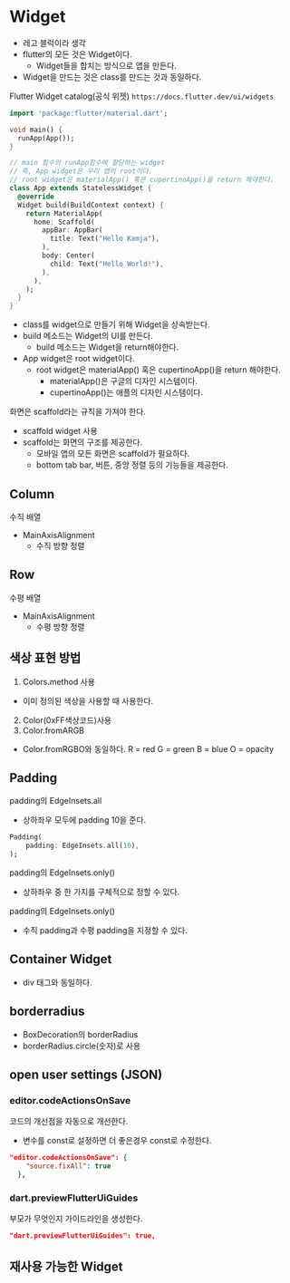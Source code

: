 # Widget

- 레고 블럭이라 생각
- flutter의 모든 것은 Widget이다.
  - Widget들을 합치는 방식으로 앱을 만든다.
- Widget을 만드는 것은 class를 만드는 것과 동일하다.

Flutter Widget catalog(공식 위젯)
`https://docs.flutter.dev/ui/widgets`

```dart
import 'package:flutter/material.dart';

void main() {
  runApp(App());
}

// main 함수의 runApp함수에 할당하는 widget
// 즉, App widget은 우리 앱의 root이다.
// root widget은 materialApp() 혹은 cupertinoApp()을 return 해야한다.
class App extends StatelessWidget {
  @override
  Widget build(BuildContext context) {
    return MaterialApp(
      home: Scaffold(
        appBar: AppBar(
          title: Text("Hello Kamja"),
        ),
        body: Center(
          child: Text("Hello World!"),
        ),
      ),
    );
  }
}
```

- class를 widget으로 만들기 위해 Widget을 상속받는다.
- build 메소드는 Widget의 UI를 만든다.
  - build 메소드는 Widget을 return해야한다.
- App widget은 root widget이다.
  - root widget은 materialApp() 혹은 cupertinoApp()을 return 해야한다.
    - materialApp()은 구글의 디자인 시스템이다.
    - cupertinoApp()는 애플의 디자인 시스템이다.

화면은 scaffold라는 규칙을 가져야 한다.

- scaffold widget 사용
- scaffold는 화면의 구조를 제공한다.
  - 모바일 앱의 모든 화면은 scaffold가 필요하다.
  - bottom tab bar, 버튼, 중앙 정렬 등의 기능들을 제공한다.

## Column

수직 배열

- MainAxisAlignment
  - 수직 방향 정렬

## Row

수평 배열

- MainAxisAlignment
  - 수평 방향 정렬

## 색상 표현 방법

1. Colors.method 사용

- 이미 정의된 색상을 사용할 때 사용한다.

2. Color(0xFF색상코드)사용
3. Color.fromARGB

- Color.fromRGBO와 동일하다.
  R = red
  G = green
  B = blue
  O = opacity

## Padding

padding의 EdgeInsets.all

- 상하좌우 모두에 padding 10을 준다.

```dart
Padding(
    padding: EdgeInsets.all(10),
);
```

padding의 EdgeInsets.only()

- 상하좌우 중 한 가지를 구체적으로 정할 수 있다.

padding의 EdgeInsets.only()

- 수직 padding과 수평 padding을 지정할 수 있다.

## Container Widget

- div 태그와 동일하다.

## borderradius

- BoxDecoration의 borderRadius
- borderRadius.circle(숫자)로 사용

## open user settings (JSON)

### editor.codeActionsOnSave

코드의 개선점을 자동으로 개선한다.

- 변수를 const로 설정하면 더 좋은경우 const로 수정한다.

```json
"editor.codeActionsOnSave": {
    "source.fixAll": true
  },
```

### dart.previewFlutterUiGuides

부모가 무엇인지 가이드라인을 생성한다.

```json
"dart.previewFlutterUiGuides": true,
```

## 재사용 가능한 Widget
